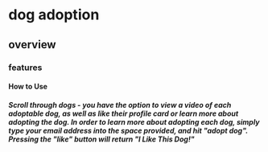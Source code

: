 # dog adoption

## overview


### features

#### How to Use
##### Scroll through dogs - you have the option to view a video of each adoptable dog, as well as like their profile card or learn more about adopting the dog. In order to learn more about adopting each dog, simply type your email address into the space provided, and hit "adopt dog". Pressing the "like" button will return "I Like This Dog!" 